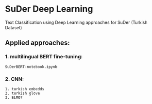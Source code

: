 # SuDer Deep Learning
Text Classification using Deep Learning approaches for SuDer (Turkish Dataset)

## Applied approaches:

### 1. multilingual BERT fine-tuning:   
    SuDerBERT-notebook.ipynb
 
### 2. CNN:
    1. turkish embedds
    2. turkish glove
    3. ELMO?
